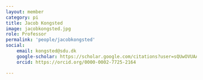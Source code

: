 ```yaml
---
layout: member
category: pi
title: Jacob Kongsted
image: jacobkongsted.jpg
role: Professor
permalink: 'people/jacobkongsted'
social:
    email: kongsted@sdu.dk
    google-scholar: https://scholar.google.com/citations?user=sQUwOVUAAAAJ&hl=en&oi=ao
    orcid: https://orcid.org/0000-0002-7725-2164

---
```

